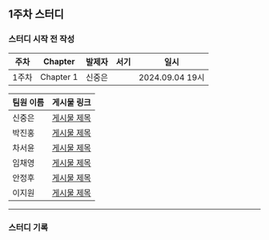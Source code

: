 ## 1주차 스터디

### 스터디 시작 전 작성
| 주차  | Chapter | 발제자 | 서기 | 일시 |
|-------|---------|--------|------|------|
| 1주차 | Chapter 1 | 신중은 |      | 2024.09.04 19시 |


| 팀원 이름 | 게시물 링크 |
|-----------|-------------|
| 신중은    | [게시물 제목](URL) |
| 박진홍    | [게시물 제목](URL) |
| 차서윤    | [게시물 제목](URL) |
| 임채영    | [게시물 제목](URL) |
| 안정후    | [게시물 제목](URL) |
| 이지원    | [게시물 제목](URL) |

---
### 스터디 기록
